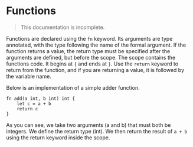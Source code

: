 # Functions

> This documentation is incomplete.

Functions are declared using the `fn` keyword. Its arguments are type annotated, with the type following the name of the formal argument. 
If the function returns a value, the return type must be specified after the arguments are defined, but before the scope.
The scope contains the functions code. It begins at `{` and ends at `}`.
Use the `return` keyword to return from the function, and if you are returning a value, it is followed by the variable name. 

Below is an implementation of a simple adder function.

```
fn add(a int, b int) int {
    let c = a + b
    return c
}
```

As you can see, we take two arguments (a and b) that must both be integers. We define the return type (int). We then return the result of `a + b` using the return keyword inside the scope. 
